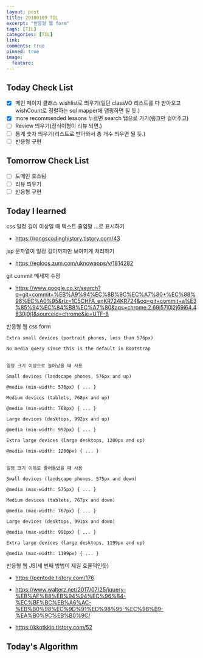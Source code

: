 ```yaml
---
layout: post
title: 20180109 TIL
excerpt: "반응형 웹 form"
tags: [TIL]
categories: [TIL]
link:
comments: true
pinned: true
image:
  feature:
---
```


## Today Check List

- [x] 메인 페이지 클래스 wishlist로 띄우기(일단 classVO 리스트를 다 받아오고 wishCount로 정렬하는 sql mapper에 맵핑하면 될 듯.)
- [x] more recommended lessons 누르면 search 탭으로 가기(링크만 걸어주고)
- [ ] Review 띄우기(정식이형이 리뷰 되면.)
- [ ] 통계 숫자 띄우기(리스트로 받아와서 총 개수 띄우면 될 듯.)
- [ ] 반응형 구현

## Tomorrow Check List

- [ ] 도메인 호스팅
- [ ] 리뷰 띄우기
- [ ] 반응형 구현

## Today I learned

css 일정 길이 이상일 때 텍스트 줄임말 …로 표시하기

* https://rongscodinghistory.tistory.com/43

jsp 문자열이 일정 길이까지만 보여지게 처리하기

* https://egloos.zum.com/uknowapps/v/1814282

git commit 메세지 수정

* https://www.google.co.kr/search?q=git+commit+%EB%A9%94%EC%8B%9C%EC%A7%80+%EC%88%98%EC%A0%95&rlz=1C5CHFA_enKR724KR724&oq=git+commit+a%E3%85%94%EC%84%B8%EC%A7%80&aqs=chrome.2.69i57j0l2j69i64.4830j0j1&sourceid=chrome&ie=UTF-8



반응형 웹 css form

```
Extra small devices (portrait phones, less than 576px)

No media query since this is the default in Bootstrap


일정 크기 이상으로 늘어났을 때 사용

Small devices (landscape phones, 576px and up)

@media (min-width: 576px) { ... }

Medium devices (tablets, 768px and up)

@media (min-width: 768px) { ... }

Large devices (desktops, 992px and up)

@media (min-width: 992px) { ... }

Extra large devices (large desktops, 1200px and up)

@media (min-width: 1200px) { ... } 


일정 크기 이하로 줄어들었을 때 사용

Small devices (landscape phones, 575px and down)

@media (max-width: 575px) { ... }

Medium devices (tablets, 767px and down)

@media (max-width: 767px) { ... }

Large devices (desktops, 991px and down)

@media (max-width: 991px) { ... }

Extra large devices (large desktops, 1199px and up)

@media (max-width: 1199px) { ... } 
```



반응형 웹 JS(세 번째 방법이 제일 효율적인듯)

* https://pentode.tistory.com/176


* https://www.walterz.net/2017/07/25/jquery-%EB%AF%B8%EB%94%94%EC%96%B4-%EC%BF%BC%EB%A6%AC-%EB%B0%98%EC%9D%91%ED%98%95-%EC%9B%B9-%EA%B0%9C%EB%B0%9C/
* https://kkotkkio.tistory.com/52

## Today's Algorithm

